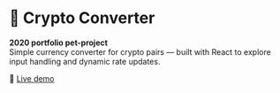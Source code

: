 # 💱 Crypto Converter

**2020 portfolio pet-project**  
Simple currency converter for crypto pairs — built with React to explore input handling and dynamic rate updates.

🔗 [Live demo](https://solteax.github.io/crypto-converter/)
